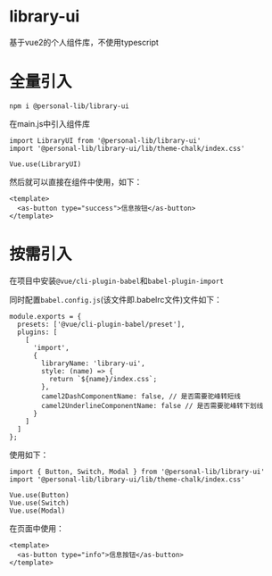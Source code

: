 # library-ui

基于vue2的个人组件库，不使用typescript

# 全量引入

```
npm i @personal-lib/library-ui
```

在main.js中引入组件库

```
import LibraryUI from '@personal-lib/library-ui'
import '@personal-lib/library-ui/lib/theme-chalk/index.css'

Vue.use(LibraryUI)
```

然后就可以直接在组件中使用，如下：

```
<template>
  <as-button type="success">信息按钮</as-button>
</template>
```

# 按需引入

在项目中安装`@vue/cli-plugin-babel`和`babel-plugin-import`

同时配置`babel.config.js`(该文件即.babelrc文件)文件如下：

```
module.exports = {
  presets: ['@vue/cli-plugin-babel/preset'],
  plugins: [
    [
      'import',
      {
        libraryName: 'library-ui',
        style: (name) => {
          return `${name}/index.css`;
        },
        camel2DashComponentName: false, // 是否需要驼峰转短线
        camel2UnderlineComponentName: false // 是否需要驼峰转下划线
      }
    ]
  ]
};
```

使用如下：

```
import { Button, Switch, Modal } from '@personal-lib/library-ui'
import '@personal-lib/library-ui/lib/theme-chalk/index.css'

Vue.use(Button)
Vue.use(Switch)
Vue.use(Modal)
```

在页面中使用：
```
<template>
  <as-button type="info">信息按钮</as-button>
</template>
```
